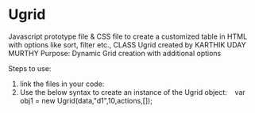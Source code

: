 # Ugrid
Javascript prototype file &amp; CSS file to create a customized table in HTML with options like sort, filter etc.,
CLASS Ugrid created by KARTHIK UDAY MURTHY
Purpose: Dynamic Grid creation with additional options

Steps to use:
1. link the files in your code:
    <link rel="stylesheet" href="Ugrid.css">
    <script src="Ugrid.js"></script>
2. Use the below syntax to create an instance of the Ugrid object:
    var obj1 = new Ugrid(data,"d1",10,actions,[]);
